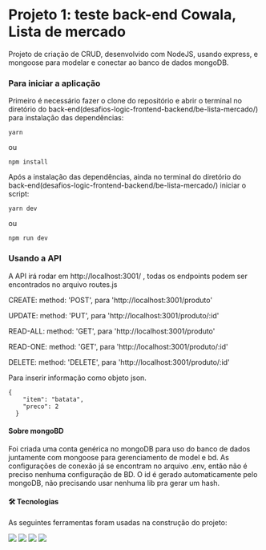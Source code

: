 <h1 algin='center'>Projeto 1: teste back-end Cowala, Lista de mercado</h1>

  <p>Projeto de criação de CRUD, desenvolvido com NodeJS, usando express, e mongoose para modelar e conectar ao banco de dados mongoDB.</p>

<h3>Para iniciar a aplicação</h3>

  <p>Primeiro é necessário fazer o clone do repositório e abrir o terminal no diretório do back-end(desafios-logic-frontend-backend/be-lista-mercado/) para instalação das dependências:</p>

  <code>yarn</code>

  ou

  <code>npm install</code>

  <p>Após a instalação das dependências, ainda no terminal do diretório do back-end(desafios-logic-frontend-backend/be-lista-mercado/) iniciar o script:</p>

  <code>yarn dev</code>

  ou

  <code>npm run dev</code>

<h3>Usando a API</h3>

  <p>A API irá rodar em http://localhost:3001/ , todas os endpoints podem ser encontrados no arquivo routes.js</p>
  <p>CREATE: method: 'POST', para 'http://localhost:3001/produto'</p>
  <p>UPDATE: method: 'PUT', para 'http://localhost:3001/produto/:id'</p>
  <p>READ-ALL: method: 'GET', para 'http://localhost:3001/produto'</p>
  <p>READ-ONE: method: 'GET', para 'http://localhost:3001/produto/:id'</p>
  <p>DELETE: method: 'DELETE', para 'http://localhost:3001/produto/:id'</p>
  <p>Para inserir informação como objeto json.</p>
  <code>{
    "item": "batata",
    "preco": 2
  }</code>

<h4>Sobre mongoBD</h4>

  <p>Foi criada uma conta genérica no mongoDB para uso do banco de dados juntamente com mongoose para gerenciamento de model e bd. As configurações de conexão já se encontram no arquivo .env, então não é preciso nenhuma configuração de BD. O id é gerado automaticamente pelo mongoDB, não precisando usar nenhuma lib pra gerar um hash.</p>

<h4>🛠 Tecnologias</h4>

As seguintes ferramentas foram usadas na construção do projeto:

<img src='https://img.shields.io/badge/JavaScript-323330?style=for-the-badge&logo=javascript&logoColor=F7DF1E' />
<img src='https://img.shields.io/badge/Node.js-339933?style=for-the-badge&logo=nodedotjs&logoColor=white' />
<img src='https://img.shields.io/badge/Express.js-000000?style=for-the-badge&logo=express&logoColor=white' />
<img src='https://img.shields.io/badge/MongoDB-white?style=for-the-badge&logo=mongodb&logoColor=4EA94B' />
